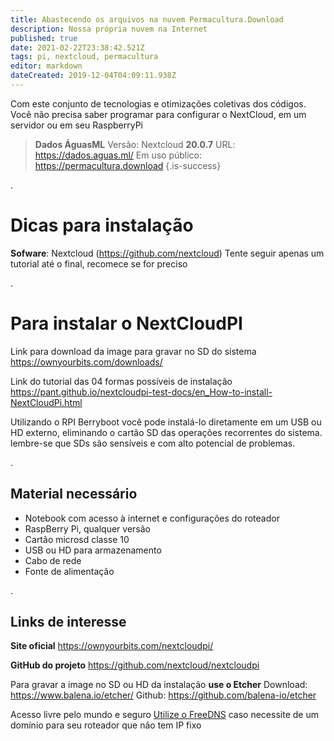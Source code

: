 ```yaml
---
title: Abastecendo os arquivos na nuvem Permacultura.Download
description: Nossa própria nuvem na Internet
published: true
date: 2021-02-22T23:38:42.521Z
tags: pi, nextcloud, permacultura
editor: markdown
dateCreated: 2019-12-04T04:09:11.938Z
---
```


Com este conjunto de tecnologias e otimizações coletivas dos códigos.
Você não precisa saber programar para configurar o NextCloud, em um servidor ou em seu RaspberryPi

> **Dados ÁguasML**
Versão: Nextcloud **20.0.7**
URL: https://dados.aguas.ml/
Em uso público: https://permacultura.download
{.is-success}


.
# Dicas para instalação

**Sofware**: Nextcloud (https://github.com/nextcloud)
Tente seguir apenas um tutorial até o final, recomece se for preciso

.
# Para instalar o NextCloudPI
Link para download da image para gravar no SD do sistema
https://ownyourbits.com/downloads/

Link do tutorial das 04 formas possíveis de instalação
https://pant.github.io/nextcloudpi-test-docs/en_How-to-install-NextCloudPi.html

Utilizando o RPI Berryboot você pode instalá-lo diretamente em um USB ou HD externo, eliminando o cartão SD das operações recorrentes do sistema. lembre-se que SDs são sensíveis e com alto potencial de problemas.

.
## Material necessário
- Notebook com acesso à internet e configurações do roteador
- RaspBerry Pi, qualquer versão
- Cartão microsd classe 10
- USB ou HD para armazenamento
- Cabo de rede
- Fonte de alimentação

.
## Links de interesse

**Site oficial**
https://ownyourbits.com/nextcloudpi/

**GitHub do projeto**
https://github.com/nextcloud/nextcloudpi

Para gravar a image no SD ou HD da instalação **use o Etcher**
Download: https://www.balena.io/etcher/
Github: https://github.com/balena-io/etcher

Acesso livre pelo mundo e seguro
[Utilize o FreeDNS](/plataforma/free-dns) caso necessite de um domínio para seu roteador que não tem IP fixo